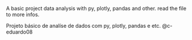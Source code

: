 A basic project data analysis with py, plotly, pandas and other.
read the file to more infos.


Projeto básico de analíse de dados com py, plotly, pandas e etc.
@c-eduardo08
